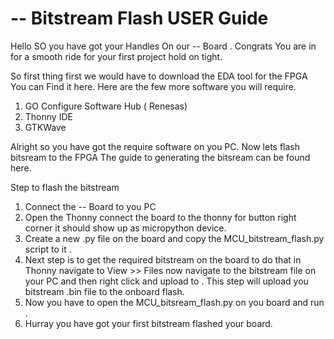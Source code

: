 # -- Bitstream Flash USER Guide 

Hello SO you have got your Handles On our  -- Board . Congrats You are in for a smooth ride for your first project hold on tight.

So first thing first we would have to download the EDA tool for the FPGA You can Find it here. 
Here are the few more software you will require.

1. GO Configure Software Hub ( Renesas) 
2. Thonny IDE
3. GTKWave

Alright so you have got the require software on you PC. Now lets flash bitsream to the FPGA The guide to generating the bitsream can be found here. 

Step to flash the bitstream 
1. Connect the -- Board to you PC
2. Open the Thonny connect the board to the thonny for button right corner it should show up as micropython device.
3. Create a new .py file on the board and copy the MCU_bitstream_flash.py script to it .
4. Next step is to get the required bitstream on the board to do that in Thonny navigate to View >> Files now navigate to the bitstream file on your PC and then right click and upload to .
   This step will upload you bitstream .bin file to the onboard flash.
5. Now you have to open the MCU_bitsream_flash.py on you board and run .
6. Hurray you have got your first bitstream flashed your board.


   
